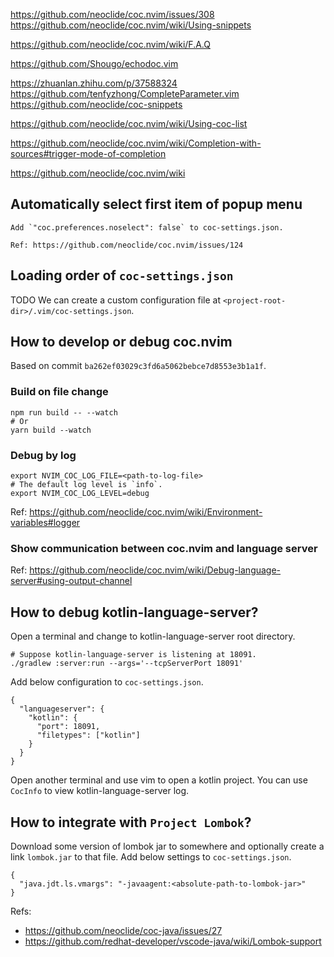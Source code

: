 https://github.com/neoclide/coc.nvim/issues/308
https://github.com/neoclide/coc.nvim/wiki/Using-snippets

https://github.com/neoclide/coc.nvim/wiki/F.A.Q

https://github.com/Shougo/echodoc.vim

https://zhuanlan.zhihu.com/p/37588324
https://github.com/tenfyzhong/CompleteParameter.vim
https://github.com/neoclide/coc-snippets

https://github.com/neoclide/coc.nvim/wiki/Using-coc-list

https://github.com/neoclide/coc.nvim/wiki/Completion-with-sources#trigger-mode-of-completion

https://github.com/neoclide/coc.nvim/wiki

## Automatically select first item of popup menu

```
Add `"coc.preferences.noselect": false` to coc-settings.json.

Ref: https://github.com/neoclide/coc.nvim/issues/124
```

## Loading order of `coc-settings.json`

TODO
We can create a custom configuration file at `<project-root-dir>/.vim/coc-settings.json`.

## How to develop or debug coc.nvim

Based on commit `ba262ef03029c3fd6a5062bebce7d8553e3b1a1f`.

### Build on file change

```
npm run build -- --watch
# Or
yarn build --watch
```

### Debug by log

```
export NVIM_COC_LOG_FILE=<path-to-log-file>
# The default log level is `info`.
export NVIM_COC_LOG_LEVEL=debug
```

Ref: https://github.com/neoclide/coc.nvim/wiki/Environment-variables#logger

### Show communication between coc.nvim and language server

Ref: https://github.com/neoclide/coc.nvim/wiki/Debug-language-server#using-output-channel

## How to debug kotlin-language-server?

Open a terminal and change to kotlin-language-server root directory.

```
# Suppose kotlin-language-server is listening at 18091.
./gradlew :server:run --args='--tcpServerPort 18091'
```

Add below configuration to `coc-settings.json`.

```
{
  "languageserver": {
    "kotlin": {
      "port": 18091,
      "filetypes": ["kotlin"]
    }
  }
}
```

Open another terminal and use vim to open a kotlin project. You can
use `CocInfo` to view kotlin-language-server log.

## How to integrate with `Project Lombok`?

Download some version of lombok jar to somewhere and optionally create a link `lombok.jar`
to that file. Add below settings to `coc-settings.json`.

```
{
  "java.jdt.ls.vmargs": "-javaagent:<absolute-path-to-lombok-jar>"
}
```

Refs:

* https://github.com/neoclide/coc-java/issues/27
* https://github.com/redhat-developer/vscode-java/wiki/Lombok-support
